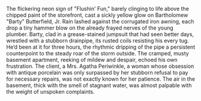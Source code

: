 The flickering neon sign of "Flushin' Fun," barely clinging to life above the chipped paint of the storefront, cast a sickly yellow glow on Bartholomew "Barty" Butterfield, Jr.  Rain lashed against the corrugated iron awning, each drop a tiny hammer blow on the already frayed nerves of the young plumber.  Barty, clad in a grease-stained jumpsuit that had seen better days, wrestled with a stubborn drainpipe, its rusted coils resisting his every tug.  He’d been at it for three hours, the rhythmic dripping of the pipe a persistent counterpoint to the steady roar of the storm outside.  The cramped, musty basement apartment, reeking of mildew and despair, echoed his own frustration.  The client, a Mrs. Agatha Periwinkle, a woman whose obsession with antique porcelain was only surpassed by her stubborn refusal to pay for necessary repairs, was not exactly known for her patience.  The air in the basement, thick with the smell of stagnant water, was almost palpable with the weight of unspoken complaints.
